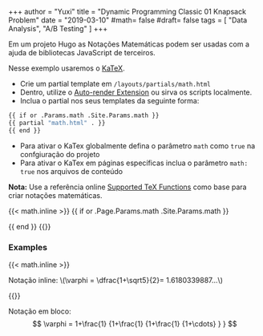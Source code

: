 +++
author = "Yuxi"
title = "Dynamic Programming Classic 01 Knapsack Problem"
date = "2019-03-10"
#math= false
#draft= false
tags = [
    "Data Analysis",
    "A/B Testing"
]
+++





Em um projeto Hugo as Notações Matemáticas podem ser usadas com a ajuda de bibliotecas JavaScript de terceiros.
<!--more-->

Nesse exemplo usaremos o [KaTeX](https://katex.org/).

- Crie um partial template em `/layouts/partials/math.html`
- Dentro, utilize o [Auto-render Extension](https://katex.org/docs/autorender.html) ou sirva os scripts localmente.
- Inclua o partial nos seus templates da seguinte forma:

```bash
{{ if or .Params.math .Site.Params.math }}
{{ partial "math.html" . }}
{{ end }}
```

- Para ativar o KaTex globalmente defina o parâmetro `math` como `true` na confgiuração do projeto
- Para ativar o KaTex em páginas específicas inclua o parâmetro `math: true` nos arquivos de conteúdo

**Nota:** Use a referência online [Supported TeX Functions](https://katex.org/docs/supported.html) como base para criar notações matemáticas.

{{< math.inline >}}
{{ if or .Page.Params.math .Site.Params.math }}
<!-- KaTeX -->
<link rel="stylesheet" href="https://cdn.jsdelivr.net/npm/katex@0.11.1/dist/katex.min.css" integrity="sha384-zB1R0rpPzHqg7Kpt0Aljp8JPLqbXI3bhnPWROx27a9N0Ll6ZP/+DiW/UqRcLbRjq" crossorigin="anonymous">
<script defer src="https://cdn.jsdelivr.net/npm/katex@0.11.1/dist/katex.min.js" integrity="sha384-y23I5Q6l+B6vatafAwxRu/0oK/79VlbSz7Q9aiSZUvyWYIYsd+qj+o24G5ZU2zJz" crossorigin="anonymous"></script>
<script defer src="https://cdn.jsdelivr.net/npm/katex@0.11.1/dist/contrib/auto-render.min.js" integrity="sha384-kWPLUVMOks5AQFrykwIup5lo0m3iMkkHrD0uJ4H5cjeGihAutqP0yW0J6dpFiVkI" crossorigin="anonymous" onload="renderMathInElement(document.body);"></script>
{{ end }}
{{</ math.inline >}}

### Examples

{{< math.inline >}}
<p>
Notação inline: \(\varphi = \dfrac{1+\sqrt5}{2}= 1.6180339887…\)
</p>
{{</ math.inline >}}

Notação em bloco:
$$
 \varphi = 1+\frac{1} {1+\frac{1} {1+\frac{1} {1+\cdots} } }
$$

